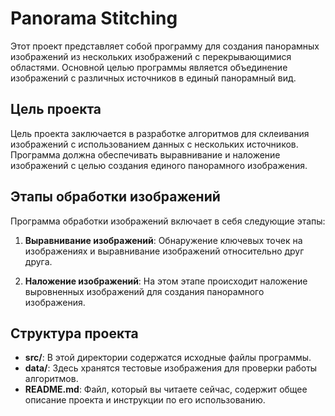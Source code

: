 # Panorama Stitching

Этот проект представляет собой программу для создания панорамных изображений из нескольких изображений с перекрывающимися областями. Основной целью программы является объединение изображений с различных источников в единый панорамный вид.

## Цель проекта

Цель проекта заключается в разработке алгоритмов для склеивания изображений с использованием данных с нескольких источников. Программа должна обеспечивать выравнивание и наложение изображений с целью создания единого панорамного изображения.

## Этапы обработки изображений

Программа обработки изображений включает в себя следующие этапы:

1. **Выравнивание изображений**: Обнаружение ключевых точек на изображениях и выравнивание изображений относительно друг друга.

2. **Наложение изображений**: На этом этапе происходит наложение выровненных изображений для создания панорамного изображения.

## Структура проекта

- **src/**: В этой директории содержатся исходные файлы программы.
- **data/**: Здесь хранятся тестовые изображения для проверки работы алгоритмов.
- **README.md**: Файл, который вы читаете сейчас, содержит общее описание проекта и инструкции по его использованию.
